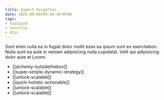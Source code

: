 ```yaml
---
title: Expert Forgotten
date: 2025-09-04T09:44:36+0700
tags:
- tailwind
- security
- d3js
---
```


Sunt enim nulla ea in fugiat dolor mollit esse ea ipsum sunt ex exercitation. Nulla sunt ea aute in veniam adipisicing nulla cupidatat. Velit qui adipisicing dolor aute et Lorem.


- [[alchemy-outsidethebox]] 
- [[super-simple-dynamic-strategy]] 
- [[unlock-scalable]] 
- [[quick-holistic-actionable]] 
- [[unlock-scalable]] 
- [[unlock-scalable]]